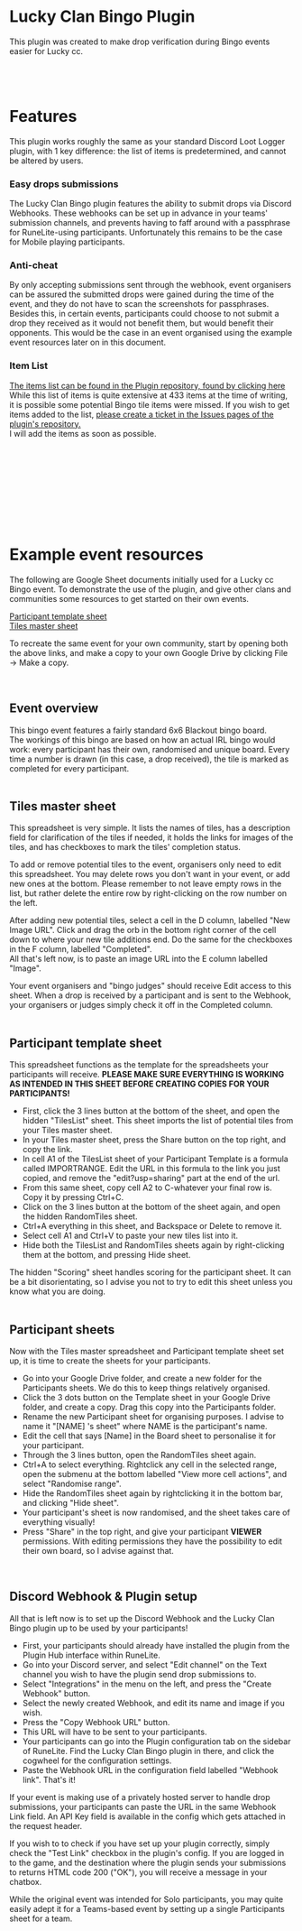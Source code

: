 # Lucky Clan Bingo Plugin

This plugin was created to make drop verification during Bingo events easier for Lucky cc.  
</br>  
</br>
  
# Features
This plugin works roughly the same as your standard Discord Loot Logger plugin, with 1 key difference: the list of items is predetermined, and cannot be altered by users.
  
### Easy drops submissions
The Lucky Clan Bingo plugin features the ability to submit drops via Discord Webhooks. These webhooks can be set up in advance in your teams' submission channels, and prevents having to faff around with a passphrase for RuneLite-using participants.
Unfortunately this remains to be the case for Mobile playing participants.
  
### Anti-cheat
By only accepting submissions sent through the webhook, event organisers can be assured the submitted drops were gained during the time of the event, and they do not have to scan the screenshots for passphrases.
Besides this, in certain events, participants could choose to not submit a drop they received as it would not benefit them, but would benefit their opponents. This would be the case in an event organised using the example event resources later on in this document.
  
### Item List
[The items list can be found in the Plugin repository, found by clicking here](https://github.com/EwwItsMike/LuckyClanBingo/blob/master/src/main/resources/items.txt)  
While this list of items is quite extensive at 433 items at the time of writing, it is possible some potential Bingo tile items were missed. If you wish to get items added to the list, [please create a ticket in the Issues pages of the plugin's repository.](https://github.com/EwwItsMike/LuckyClanBingo/issues)  
I will add the items as soon as possible.  

</br>  
</br>  
</br>  
</br>  
</br>  
</br>  
</br>  
</br>  

# Example event resources
The following are Google Sheet documents initially used for a Lucky cc Bingo event. To demonstrate the use of the plugin, and give other clans and communities some resources to get started on their own events.  

[Participant template sheet](https://docs.google.com/spreadsheets/d/17YPfy7IFr2w4XRGgF7oGEOrmhYDv_lUiDqBz-REXmlM/edit?usp=sharing)  
[Tiles master sheet](https://docs.google.com/spreadsheets/d/1qTFFCE7YD2hnktdj5iPAjazOLsdTFJe5Yg2O8suA0qY/edit?usp=sharing)  

To recreate the same event for your own community, start by opening both the above links, and make a copy to your own Google Drive by clicking File -> Make a copy.  

</br>  

## Event overview
This bingo event features a fairly standard 6x6 Blackout bingo board.  
The workings of this bingo are based on how an actual IRL bingo would work: every participant has their own, randomised and unique board. Every time a number is drawn (in this case, a drop received), the tile is marked as completed for every participant.  
</br>  

## Tiles master sheet
This spreadsheet is very simple. It lists the names of tiles, has a description field for clarification of the tiles if needed, it holds the links for images of the tiles, and has checkboxes to mark the tiles' completion status.  
  
To add or remove potential tiles to the event, organisers only need to edit this spreadsheet. You may delete rows you don't want in your event, or add new ones at the bottom.  Please remember to not leave empty rows in the list, but rather delete the entire row by right-clicking on the row number on the left.  
  
After adding new potential tiles, select a cell in the D column, labelled "New Image URL". Click and drag the orb in the bottom right corner of the cell down to where your new tile additions end. Do the same for the checkboxes in the F column, labelled "Completed".  
All that's left now, is to paste an image URL into the E column labelled "Image".  
  
Your event organisers and "bingo judges" should receive Edit access to this sheet. When a drop is received by a participant and is sent to the Webhook, your organisers or judges simply check it off in the Completed column.  
</br>

## Participant template sheet
This spreadsheet functions as the template for the spreadsheets your participants will receive. **PLEASE MAKE SURE EVERYTHING IS WORKING AS INTENDED IN THIS SHEET BEFORE CREATING COPIES FOR YOUR PARTICIPANTS!**  
  
- First, click the 3 lines button at the bottom of the sheet, and open the hidden "TilesList" sheet. This sheet imports the list of potential tiles from your Tiles master sheet. 
- In your Tiles master sheet, press the Share button on the top right, and copy the link.
- In cell A1 of the TilesList sheet of your Participant Template is a formula called IMPORTRANGE. Edit the URL in this formula to the link you just copied, and remove the "edit?usp=sharing" part at the end of the url.
- From this same sheet, copy cell A2 to C-whatever your final row is. Copy it by pressing Ctrl+C.
- Click on the 3 lines button at the bottom of the sheet again, and open the hidden RandomTiles sheet.
- Ctrl+A everything in this sheet, and Backspace or Delete to remove it. 
- Select cell A1 and Ctrl+V to paste your new tiles list into it.
- Hide both the TilesList and RandomTiles sheets again by right-clicking them at the bottom, and pressing Hide sheet.
  
The hidden "Scoring" sheet handles scoring for the participant sheet. It can be a bit disorientating, so I advise you not to try to edit this sheet unless you know what you are doing.  
</br>

## Participant sheets
Now with the Tiles master spreadsheet and Participant template sheet set up, it is time to create the sheets for your participants.  
  
- Go into your Google Drive folder, and create a new folder for the Participants sheets. We do this to keep things relatively organised.
- Click the 3 dots button on the Template sheet in your Google Drive folder, and create a copy. Drag this copy into the Participants folder.
- Rename the new Participant sheet for organising purposes. I advise to name it "[NAME] 's sheet" where NAME is the participant's name.
- Edit the cell that says [Name] in the Board sheet to personalise it for your participant.
- Through the 3 lines button, open the RandomTiles sheet again. 
- Ctrl+A to select everything. Rightclick any cell in the selected range, open the submenu at the bottom labelled "View more cell actions", and select "Randomise range".
- Hide the RandomTiles sheet again by rightclicking it in the bottom bar, and clicking "Hide sheet".
- Your participant's sheet is now randomised, and the sheet takes care of everything visually!
- Press "Share" in the top right, and give your participant **VIEWER** permissions. With editing permissions they have the possibility to edit their own board, so I advise against that.  
</br>
  
## Discord Webhook & Plugin setup
All that is left now is to set up the Discord Webhook and the Lucky Clan Bingo plugin up to be used by your participants!  
  
- First, your participants should already have installed the plugin from the Plugin Hub interface within RuneLite.
- Go into your Discord server, and select "Edit channel" on the Text channel you wish to have the plugin send drop submissions to.
- Select "Integrations" in the menu on the left, and press the "Create Webhook" button.
- Select the newly created Webhook, and edit its name and image if you wish.
- Press the "Copy Webhook URL" button.
- This URL will have to be sent to your participants. 
- Your participants can go into the Plugin configuration tab on the sidebar of RuneLite. Find the Lucky Clan Bingo plugin in there, and click the cogwheel for the configuration settings.
- Paste the Webhook URL in the configuration field labelled "Webhook link". That's it!

If your event is making use of a privately hosted server to handle drop submissions, your participants can paste the URL in the same Webhook Link field.
An API Key field is available in the config which gets attached in the request header.

If you wish to to check if you have set up your plugin correctly, simply check the "Test Link" checkbox in the plugin's config.
If you are logged in to the game, and the destination where the plugin sends your submissions to returns HTML code 200 ("OK"), 
you will receive a message in your chatbox.

While the original event was intended for Solo participants, you may quite easily adept it for a Teams-based event by setting up a single Participants sheet for a team.

